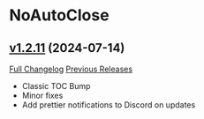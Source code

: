 # NoAutoClose

## [v1.2.11](https://github.com/NumyAddon/NoAutoClose/tree/v1.2.11) (2024-07-14)
[Full Changelog](https://github.com/NumyAddon/NoAutoClose/compare/v1.2.10...v1.2.11) [Previous Releases](https://github.com/NumyAddon/NoAutoClose/releases)

- Classic TOC Bump  
- Minor fixes  
- Add prettier notifications to Discord on updates  
